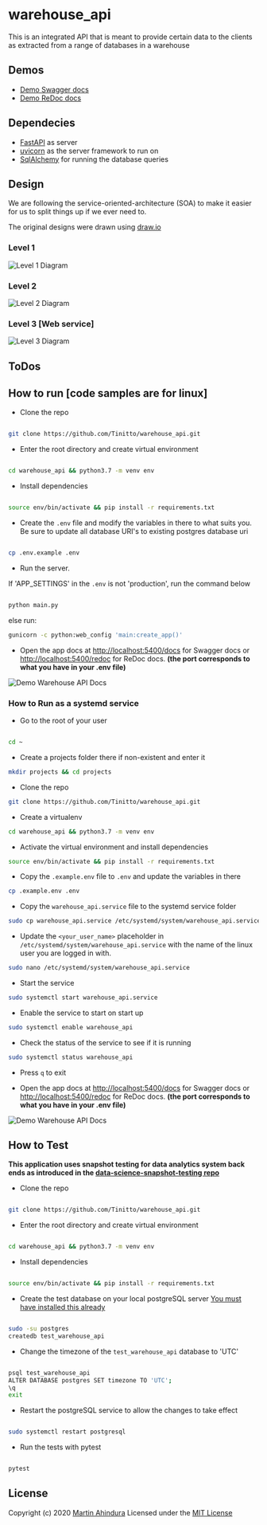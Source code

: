 # warehouse_api

This is an integrated API that is meant to provide certain data to the clients as extracted from a range of databases
in a warehouse

## Demos

- [Demo Swagger docs](https://warehouse.sopherapps.com/docs)
- [Demo ReDoc docs](https://warehouse.sopherapps.com/redoc)

## Dependecies

- [FastAPI](https://fastapi.tiangolo.com/) as server
- [uvicorn](www.uvicorn.org) as the server framework to run on
- [SqlAlchemy](https://www.sqlalchemy.org/) for running the database queries

## Design

We are following the service-oriented-architecture (SOA) to make it easier for us to split things up if we ever need to.

The original designs were drawn using [draw.io](https://drive.google.com/file/d/1T_MGu49zsf7bjWeqI8cXAvPBRjrSB4NQ/view?usp=sharing)

### Level 1

![Level 1 Diagram](.designs/warehouse_api_soa_level_1.png)

### Level 2

![Level 2 Diagram](.designs/warehouse_api_soa_level_2.png)

### Level 3 [Web service]

![Level 3 Diagram](.designs/warehouse_api_soa_level_3.png)

## ToDos


## How to run [code samples are for linux]

- Clone the repo

```bash

git clone https://github.com/Tinitto/warehouse_api.git
```

- Enter the root directory and create virtual environment

```bash

cd warehouse_api && python3.7 -m venv env
```

- Install dependencies

```bash

source env/bin/activate && pip install -r requirements.txt
```

- Create the `.env` file and modify the variables in there to what suits you. Be sure to update 
all database URI's to existing postgres database uri

```bash

cp .env.example .env
```

- Run the server. 

If 'APP_SETTINGS' in the `.env` is not 'production', run the command below

```bash

python main.py
```

else run:

```bash
gunicorn -c python:web_config 'main:create_app()'
```

- Open the app docs at [http://localhost:5400/docs](http://localhost:5400/docs) for Swagger docs
 or [http://localhost:5400/redoc](http://localhost:5400/redoc) for ReDoc docs. 
 **(the port corresponds to what you have in your .env file)**
 
 
![Demo Warehouse API Docs](.designs/demo_warehouse_api.png)
 
### How to Run as a systemd service

- Go to the root of your user

```bash

cd ~
```

- Create a projects folder there if non-existent and enter it

```bash
mkdir projects && cd projects
```

- Clone the repo

```bash
git clone https://github.com/Tinitto/warehouse_api.git
```

- Create a virtualenv

```bash
cd warehouse_api && python3.7 -m venv env
```

- Activate the virtual environment and install dependencies

```bash
source env/bin/activate && pip install -r requirements.txt
```

- Copy the `.example.env` file to `.env` and update the variables in there

```bash
cp .example.env .env
```

- Copy the `warehouse_api.service` file to the systemd service folder

```bash
sudo cp warehouse_api.service /etc/systemd/system/warehouse_api.service
```

- Update the `<your_user_name>` placeholder in `/etc/systemd/system/warehouse_api.service` with the name 
of the linux user you are logged in with.

```bash
sudo nano /etc/systemd/system/warehouse_api.service
``` 

- Start the service

```bash
sudo systemctl start warehouse_api.service
```

- Enable the service to start on start up

```bash
sudo systemctl enable warehouse_api
```

- Check the status of the service to see if it is running

```bash
sudo systemctl status warehouse_api
```

- Press `q` to exit

- Open the app docs at [http://localhost:5400/docs](http://localhost:5400/docs) for Swagger docs
 or [http://localhost:5400/redoc](http://localhost:5400/redoc) for ReDoc docs. 
 **(the port corresponds to what you have in your .env file)**
 
 
![Demo Warehouse API Docs](.designs/demo_warehouse_api.png)


## How to Test

**This application uses snapshot testing for data analytics system back ends as introduced in 
the [data-science-snapshot-testing repo](https://github.com/Tinitto/data-science-snapshot-testing)**
 
- Clone the repo

```bash

git clone https://github.com/Tinitto/warehouse_api.git
```

- Enter the root directory and create virtual environment

```bash

cd warehouse_api && python3.7 -m venv env
```

- Install dependencies

```bash

source env/bin/activate && pip install -r requirements.txt
```

- Create the test database on your local postgreSQL server [You must have installed this already](https://www.postgresql.org/docs/10/tutorial-install.html)

```bash

sudo -su postgres
createdb test_warehouse_api
```

- Change the timezone of the `test_warehouse_api` database to 'UTC'

```bash

psql test_warehouse_api
ALTER DATABASE postgres SET timezone TO 'UTC';
\q
exit
```

- Restart the postgreSQL service to allow the changes to take effect

```bash

sudo systemctl restart postgresql
```

- Run the tests with pytest

```bash

pytest
```

## License

Copyright (c) 2020 [Martin Ahindura](https://github.com/Tinitto) Licensed under the [MIT License](./LICENSE)
